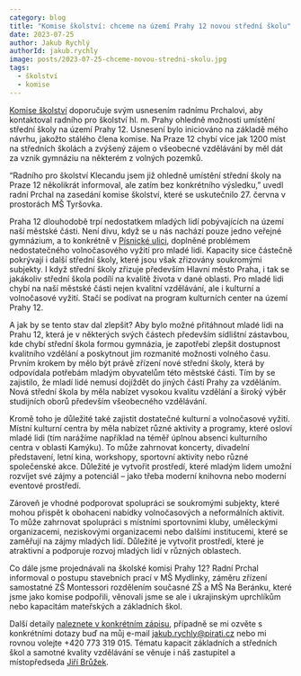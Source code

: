 ```yaml
---
category: blog
title: "Komise školství: chceme na území Prahy 12 novou střední školu"
date: 2023-07-25
author: Jakub Rychlý
authorId: jakub.rychly
image: posts/2023-07-25-chceme-novou-stredni-skolu.jpg
tags:
  - školství
  - komise
---
```


[Komise školství](https://www.praha12.cz/komise%2Dskolstvi/ds-1512/archiv=0&p1=65955) doporučuje svým usnesením radnímu Prchalovi, aby kontaktoval radního pro školství hl. m. Prahy ohledně možnosti umístění střední školy na území Prahy 12. Usnesení bylo iniciováno na základě mého návrhu, jakožto stálého člena komise. Na Praze 12 chybí více jak 1200 míst na středních školách a zvýšený zájem o všeobecné vzdělávání by měl dát za vznik gymnáziu na některém z volných pozemků.

“Radního pro školství Klecandu jsem již ohledně umístění střední školy na Praze 12 několikrát informoval, ale zatím bez konkrétního výsledku,” uvedl radní Prchal na zasedání komise školství, které se uskutečnilo 27. června v prostorách MŠ Tyršovka.

Praha 12 dlouhodobě trpí nedostatkem mladých lidí pobývajících na území naší městské části. Není divu, když se u nás nachází pouze jedno veřejné gymnázium, a to konkrétně v [Písnické ulici](https://www.gpisnicka.cz), doplněné problémem nedostatečného volnočasového vyžití pro mladé lidi. Kapacity sice částečně pokrývají i další střední školy, které jsou však zřizovány soukromými subjekty. I když střední školy zřizuje především Hlavní město Praha, i tak se jakákoliv střední škola podílí na kvalitě života v dané oblasti. Pro mladé lidi chybí na naší městské části nejen kvalitní vzdělávání, ale i kulturní a volnočasové vyžití. Stačí se podívat na program kulturních center na území Prahy 12.

A jak by se tento stav dal zlepšit? Aby bylo možné přitáhnout mladé lidi na Prahu 12, která je v některých svých částech především sídlištní zástavbou, kde chybí střední škola formou gymnázia, je zapotřebí zlepšit dostupnost kvalitního vzdělání a poskytnout jim rozmanité možnosti volného času. Prvním krokem by mělo být právě zřízení nové střední školy, která by odpovídala potřebám mladým obyvatelům této městské části. Tím by se zajistilo, že mladí lidé nemusí dojíždět do jiných částí Prahy za vzděláním. Nová střední škola by měla nabízet vysokou kvalitu vzdělání a široký výběr studijních oborů především všeobecného vzdělávání.

Kromě toho je důležité také zajistit dostatečné kulturní a volnočasové vyžití. Místní kulturní centra by měla nabízet různé aktivity a programy, které osloví mladé lidi (tím narážíme například na téměř úplnou absenci kulturního centra v oblasti Kamýku). To může zahrnovat koncerty, divadelní představení, letní kina, workshopy, sportovní aktivity nebo různé společenské akce. Důležité je vytvořit prostředí, které mladým lidem umožní rozvíjet své zájmy a potenciál – jako třeba moderní knihovna nebo moderní eventové prostředí. 

Zároveň je vhodné podporovat spolupráci se soukromými subjekty, které mohou přispět k obohacení nabídky volnočasových a neformálních aktivit. To může zahrnovat spolupráci s místními sportovními kluby, uměleckými organizacemi, neziskovými organizacemi nebo dalšími institucemi, které se zaměřují na zájmy mladých lidí. Důležité je vytvořit prostředí, které je atraktivní a podporuje rozvoj mladých lidí v různých oblastech.

Co dále jsme projednávali na školské komisi Prahy 12? Radní Prchal informoval o postupu stavebních prací v MŠ Mydlinky, záměru zřízení samostatné ZŠ Montessori rozdělením současné ZŠ a MŠ Na Beránku, které jsme jako komise podpořili, věnovali jsme se ale i ukrajinským uprchlíkům nebo kapacitám mateřských a základních škol.

Další detaily [naleznete v konkrétním zápisu](https://www.praha12.cz/zapisy%2Dz%2Djednani%2Dkomise%2Dskolstvi/d-96737/p1=65955), případně se mi ozvěte s konkrétními dotazy buď na můj e-mail [jakub.rychly@pirati.cz](mailto:jakub.rychly@pirati.cz) nebo mi rovnou volejte +420 773 319 015. Tématu kapacit základních a středních škol a samotné kvality vzdělávání se věnuje i náš zastupitel a místopředseda [Jiří Brůžek](https://lide.pirati.cz/osoba/1276/).
